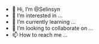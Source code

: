 - 👋 Hi, I’m @Selinsyn
- 👀 I’m interested in ...
- 🌱 I’m currently learning ...
- 💞️ I’m looking to collaborate on ...
- 📫 How to reach me ...

<!---
Selinsyn/Selinsyn is a ✨ special ✨ repository because its `README.md` (this file) appears on your GitHub profile.
You can click the Preview link to take a look at your changes.
--->
